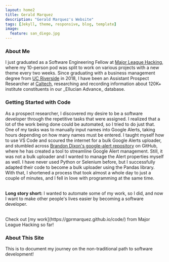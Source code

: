 ```yaml
---
layout: home2
title: Gerald Marquez
description: "Gerald Marquez's Website"
tags: [Jekyll, theme, responsive, blog, template]
image:
  feature: san_diego.jpg
---
```


<h3>About Me</h3>
I just graduated as a Software Engineering Fellow at <a href="https://fellowship.mlh.io/" target="_blank">Major League Hacking</a>, where my 10-person pod was split to work on various projects with a new theme every two weeks. Since graduating with a business management degree from <a href="https://business.ucr.edu/" target="_blank">UC Riverside</a> in 2018, I have been an Assistant Prospect Researcher at <a href="https://breakthrough.caltech.edu/" target="_blank">Caltech</a>, researching and recording information about 120K+ institute constituents in our _Ellucian Advance_ database.

<br />
<h3>Getting Started with Code</h3>
As a prospect researcher, I discovered my desire to be a software developer through the repetitive tasks that were assigned. I realized that a lot of the work being done could be automated, so I tried to do just that. One of my tasks was to manually input names into Google Alerts, taking hours depending on how many names must be entered. I taught myself how to use VS Code and scoured the internet for a bulk Google Alerts uploader, and stumbled across <a href="https://github.com/9b/google-alerts" target="_blank">Brandon Dixon's google-alert repository</a> on GitHub, where he has created a tool to streamline Google Alert management. Still, it was not a bulk uploader and I wanted to manage the Alert properties myself as well. I have never used Python or Selenium before, but I successfully adapted their code to become a bulk uploader using the Pandas library. With that, I shortened a process that took almost a whole day to just a couple of minutes, and I fell in love with programming at the same time. 
<br /><br />

**Long story short:** I wanted to automate some of my work, so I did, and now I want to make other people's lives easier by becoming a software developer.

<br />
Check out [my work](https://gprmarquez.github.io/code/) from Major League Hacking so far!

<h3>About This Site</h3>
This is to document my journey on the non-traditional path to software development!
